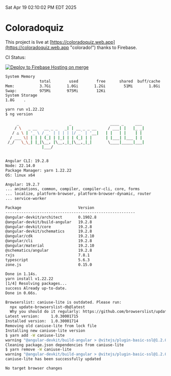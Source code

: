 Sat Apr 19 02:10:02 PM EDT 2025

# Coloradoquiz


This project is live at [https://coloradoquiz.web.app](https://coloradoquiz.web.app "colorado!") thanks to Firebase.

CI Status: 

[![Deploy to Firebase Hosting on merge](https://github.com/teamkushal/coloradoquiz/actions/workflows/firebase-hosting-merge.yml/badge.svg)](https://github.com/teamkushal/coloradoquiz/actions/workflows/firebase-hosting-merge.yml)

```bash
System Memory
               total        used        free      shared  buff/cache   available
Mem:           3.7Gi       1.0Gi       1.2Gi        51Mi       1.8Gi       2.7Gi
Swap:          975Mi       975Mi        12Ki
System Storage
1.8G	.
```
```bash
yarn run v1.22.22
$ ng version

     _                      _                 ____ _     ___
    / \   _ __   __ _ _   _| | __ _ _ __     / ___| |   |_ _|
   / △ \ | '_ \ / _` | | | | |/ _` | '__|   | |   | |    | |
  / ___ \| | | | (_| | |_| | | (_| | |      | |___| |___ | |
 /_/   \_\_| |_|\__, |\__,_|_|\__,_|_|       \____|_____|___|
                |___/
    

Angular CLI: 19.2.8
Node: 22.14.0
Package Manager: yarn 1.22.22
OS: linux x64

Angular: 19.2.7
... animations, common, compiler, compiler-cli, core, forms
... localize, platform-browser, platform-browser-dynamic, router
... service-worker

Package                         Version
---------------------------------------------------------
@angular-devkit/architect       0.1902.8
@angular-devkit/build-angular   19.2.8
@angular-devkit/core            19.2.8
@angular-devkit/schematics      19.2.8
@angular/cdk                    19.2.10
@angular/cli                    19.2.8
@angular/material               19.2.10
@schematics/angular             19.2.8
rxjs                            7.8.1
typescript                      5.6.3
zone.js                         0.15.0
    
Done in 1.14s.
yarn install v1.22.22
[1/4] Resolving packages...
success Already up-to-date.
Done in 0.66s.
```
```bash
Browserslist: caniuse-lite is outdated. Please run:
  npx update-browserslist-db@latest
  Why you should do it regularly: https://github.com/browserslist/update-db#readme
Latest version:     1.0.30001715
Installed version:  1.0.30001714
Removing old caniuse-lite from lock file
Installing new caniuse-lite version
$ yarn add -W caniuse-lite
warning "@angular-devkit/build-angular > @vitejs/plugin-basic-ssl@1.2.0" has unmet peer dependency "vite@^3.0.0 || ^4.0.0 || ^5.0.0 || ^6.0.0".
Cleaning package.json dependencies from caniuse-lite
$ yarn remove -W caniuse-lite
warning "@angular-devkit/build-angular > @vitejs/plugin-basic-ssl@1.2.0" has unmet peer dependency "vite@^3.0.0 || ^4.0.0 || ^5.0.0 || ^6.0.0".
caniuse-lite has been successfully updated

No target browser changes
```
```bash

